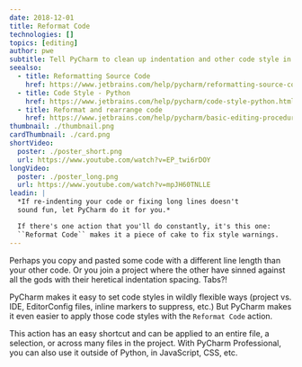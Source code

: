```yaml
---
date: 2018-12-01
title: Reformat Code
technologies: []
topics: [editing]
author: pwe
subtitle: Tell PyCharm to clean up indentation and other code style in your file.
seealso:
  - title: Reformatting Source Code
    href: https://www.jetbrains.com/help/pycharm/reformatting-source-code.html
  - title: Code Style - Python
    href: https://www.jetbrains.com/help/pycharm/code-style-python.html
  - title: Reformat and rearrange code
    href: https://www.jetbrains.com/help/pycharm/basic-editing-procedures.html#reformat_rearrange_code
thumbnail: ./thumbnail.png
cardThumbnail: ./card.png
shortVideo:
  poster: ./poster_short.png
  url: https://www.youtube.com/watch?v=EP_twi6rDOY
longVideo:
  poster: ./poster_long.png
  url: https://www.youtube.com/watch?v=mpJH60TNLLE
leadin: |
  *If re-indenting your code or fixing long lines doesn't 
  sound fun, let PyCharm do it for you.*

  If there's one action that you'll do constantly, it's this one: 
  ``Reformat Code`` makes it a piece of cake to fix style warnings.
---
```


Perhaps you copy and pasted some code with a different line length than your
other code. Or you join a project where the other have sinned against all the
gods with their heretical indentation spacing. Tabs?!

PyCharm makes it easy to set code styles in wildly flexible ways (project
vs. IDE, EditorConfig files, inline markers to suppress, etc.)
But PyCharm makes it even easier to apply those code styles with the
`Reformat Code` action.

This action has an easy shortcut and can be applied to an entire file,
a selection, or across many files in the project. With PyCharm Professional,
you can also use it outside of Python, in JavaScript, CSS, etc.
